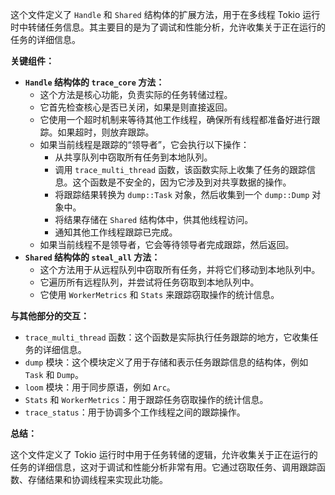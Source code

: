 这个文件定义了 `Handle` 和 `Shared` 结构体的扩展方法，用于在多线程 Tokio 运行时中转储任务信息。其主要目的是为了调试和性能分析，允许收集关于正在运行的任务的详细信息。

**关键组件：**

*   **`Handle` 结构体的 `trace_core` 方法：**
    *   这个方法是核心功能，负责实际的任务转储过程。
    *   它首先检查核心是否已关闭，如果是则直接返回。
    *   它使用一个超时机制来等待其他工作线程，确保所有线程都准备好进行跟踪。如果超时，则放弃跟踪。
    *   如果当前线程是跟踪的“领导者”，它会执行以下操作：
        *   从共享队列中窃取所有任务到本地队列。
        *   调用 `trace_multi_thread` 函数，该函数实际上收集了任务的跟踪信息。这个函数是不安全的，因为它涉及到对共享数据的操作。
        *   将跟踪结果转换为 `dump::Task` 对象，然后收集到一个 `dump::Dump` 对象中。
        *   将结果存储在 `Shared` 结构体中，供其他线程访问。
        *   通知其他工作线程跟踪已完成。
    *   如果当前线程不是领导者，它会等待领导者完成跟踪，然后返回。
*   **`Shared` 结构体的 `steal_all` 方法：**
    *   这个方法用于从远程队列中窃取所有任务，并将它们移动到本地队列中。
    *   它遍历所有远程队列，并尝试将任务窃取到本地队列中。
    *   它使用 `WorkerMetrics` 和 `Stats` 来跟踪窃取操作的统计信息。

**与其他部分的交互：**

*   `trace_multi_thread` 函数：这个函数是实际执行任务跟踪的地方，它收集任务的详细信息。
*   `dump` 模块：这个模块定义了用于存储和表示任务跟踪信息的结构体，例如 `Task` 和 `Dump`。
*   `loom` 模块：用于同步原语，例如 `Arc`。
*   `Stats` 和 `WorkerMetrics`：用于跟踪任务窃取操作的统计信息。
*   `trace_status`：用于协调多个工作线程之间的跟踪操作。

**总结：**

这个文件定义了 Tokio 运行时中用于任务转储的逻辑，允许收集关于正在运行的任务的详细信息，这对于调试和性能分析非常有用。它通过窃取任务、调用跟踪函数、存储结果和协调线程来实现此功能。
